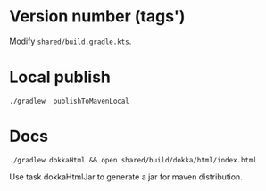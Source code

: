 # Version number (tags')

Modify `shared/build.gradle.kts`.

# Local publish

    ./gradlew  publishToMavenLocal

# Docs

    ./gradlew dokkaHtml && open shared/build/dokka/html/index.html

Use task dokkaHtmlJar to generate a jar for maven distribution.
